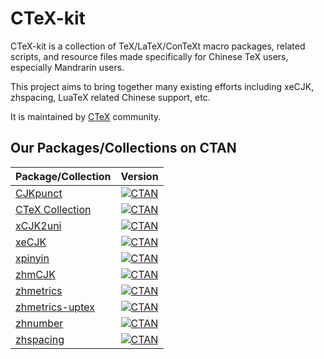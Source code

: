 CTeX-kit
========

CTeX-kit is a collection of TeX/LaTeX/ConTeXt macro packages, related scripts,
and resource files made specifically for Chinese TeX users, especially
Mandrarin users.

This project aims to bring together many existing efforts including xeCJK,
zhspacing, LuaTeX related Chinese support, etc.

It is maintained by [CTeX][ctex] community.

[ctex]: http://www.ctex.org

Our Packages/Collections on CTAN
--------------------------------

Package/Collection                      | Version
--------------------------------------- | -------
[CJKpunct][CJKpunct-ctan]               | [![CTAN](https://img.shields.io/ctan/v/cjkpunct.svg)](http://www.ctan.org/pkg/cjkpunct)
[CTeX Collection][ctex-collection-ctan] | [![CTAN](https://img.shields.io/ctan/v/ctex.svg)](https://www.ctan.org/pkg/ctex)
[xCJK2uni][xCJK2uni-ctan]               | [![CTAN](https://img.shields.io/ctan/v/ctex.svg)](http://www.ctan.org/pkg/xcjk2uni)
[xeCJK][xeCJK-ctan]                     | [![CTAN](https://img.shields.io/ctan/v/xecjk.svg)](http://www.ctan.org/pkg/xecjk)
[xpinyin][xpinyin-ctan]                 | [![CTAN](https://img.shields.io/ctan/v/xpinyin.svg)](http://www.ctan.org/pkg/xpinyin)
[zhmCJK][zhmCJK-ctan]                   | [![CTAN](https://img.shields.io/ctan/v/zhmcjk.svg)](http://www.ctan.org/pkg/zhmcjk)
[zhmetrics][zhmetrics-ctan]             | [![CTAN](https://img.shields.io/ctan/v/zhmetrics.svg)](http://www.ctan.org/pkg/zhmetrics)
[zhmetrics-uptex][zhmetrics-uptex-ctan] | [![CTAN](https://img.shields.io/ctan/v/zhmetrics-uptex.svg)](http://www.ctan.org/pkg/zhmetrics-uptex)
[zhnumber][zhnumber-ctan]               | [![CTAN](https://img.shields.io/ctan/v/zhnumber.svg)](http://www.ctan.org/pkg/zhnumber)
[zhspacing][zhspacing-ctan]             | [![CTAN](https://img.shields.io/ctan/v/zhspacing.svg)](http://www.ctan.org/pkg/zhspacing)

[CJKpunct-ctan]: http://www.ctan.org/tex-archive/language/chinese/cjkpunct
[ctex-collection-ctan]: http://www.ctan.org/tex-archive/language/chinese/ctex
[xCJK2uni-ctan]: http://www.ctan.org/tex-archive/macros/latex/contrib/xcjk2uni
[xeCJK-ctan]: http://www.ctan.org/tex-archive/macros/xetex/latex/xecjk
[xpinyin-ctan]: http://www.ctan.org/tex-archive/macros/latex/contrib/xpinyin
[zhmCJK-ctan]: http://www.ctan.org/tex-archive/language/chinese/zhmcjk
[zhmetrics-ctan]: http://www.ctan.org/tex-archive/fonts/psfonts/zhmetrics
[zhmetrics-uptex-ctan]: http://www.ctan.org/tex-archive/fonts/zhmetrics-uptex
[zhnumber-ctan]: http://www.ctan.org/tex-archive/macros/latex/contrib/zhnumber
[zhspacing-ctan]: http://www.ctan.org/tex-archive/macros/xetex/generic/zhspacing
